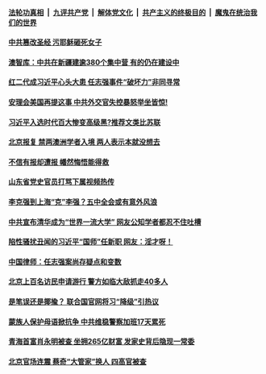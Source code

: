 

####  [法轮功真相](../../../../basic/blob/master/README.md?t=09251403) &nbsp;|&nbsp; [九评共产党](../../../../9ping.md/blob/master/README.md?t=09251403) &nbsp;|&nbsp; [解体党文化](../../../../jtdwh.md/blob/master/README.md?t=09251403)  &nbsp;|&nbsp; [共产主义的终极目的](../../../../gczydzjmd.md/blob/master/README.md?t=09251403) &nbsp;|&nbsp; [魔鬼在统治我们的世界](../../../../mgztzwmdsj.md/blob/master/README.md?t=09251403) 

#### [中共篡改圣经 污耶稣砸死女子](../pages/soh5/425629.md?t=09251403) 
#### [澳智库：中共在新疆建逾380个集中营 有的仍在建设中](../pages/soh5/425614.md?t=09251403) 
#### [红二代成习近平心头大患 任志强事件“破坏力”非同寻常](../pages/soh5/425611.md?t=09251403) 
#### [安理会美国再提这事 中共外交官失控暴怒举坐皆惊!](../pages/soh5/425575.md?t=09251403) 
#### [习近平入选时代百大惨变高级黑?推荐文类比苏联](../pages/soh5/425569.md?t=09251403) 
#### [北京报复 禁两澳洲学者入境 两人表示本就没想去](../pages/soh5/425554.md?t=09251403) 
#### [不信有报却遭报  幡然悔悟能得救](../pages/soh5/425479.md?t=09251403) 
#### [山东省党史官员打骂下属视频热传](../pages/soh5/425386.md?t=09251403) 
#### [李克强到上海“克”李强？五中全会或有意外风浪](../pages/soh5/425359.md?t=09251403) 
#### [中共宣布清华成为“世界一流大学” 网友公知学者都忍不住吐槽](../pages/soh5/425344.md?t=09251403) 
#### [陷性骚扰丑闻的习近平“国师”任新职 网友：淫才呀！](../pages/soh5/425305.md?t=09251403) 
#### [中国律师：任志强案尚存疑点和变数](../pages/soh5/425284.md?t=09251403) 
#### [北京上百名访民申请游行 警方如临大敌抓走40多人](../pages/soh5/425272.md?t=09251403) 
#### [ 是笔误还是揶揄？  联合国官网将习“降级”引热议](../pages/soh5/425263.md?t=09251403) 
#### [蒙族人保护母语掀抗争 中共维稳警察加班17天累死](../pages/soh5/425224.md?t=09251403) 
#### [青海首富肖永明被查 坐拥265亿财富 发家史背后隐现一常委](../pages/soh5/425215.md?t=09251403) 
#### [北京官场连震  蔡奇“大管家”换人 四高官被查](../pages/soh5/425206.md?t=09251403) 
